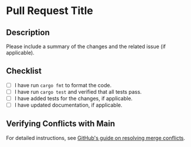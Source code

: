 # Pull Request Title

## Description

Please include a summary of the changes and the related issue (if applicable).

## Checklist

- [ ] I have run `cargo fmt` to format the code.
- [ ] I have run `cargo test` and verified that all tests pass.
- [ ] I have added tests for the changes, if applicable.
- [ ] I have updated documentation, if applicable.

## Verifying Conflicts with Main

For detailed instructions, see [GitHub's guide on resolving merge conflicts](https://docs.github.com/en/get-started/using-git/resolving-merge-conflicts).